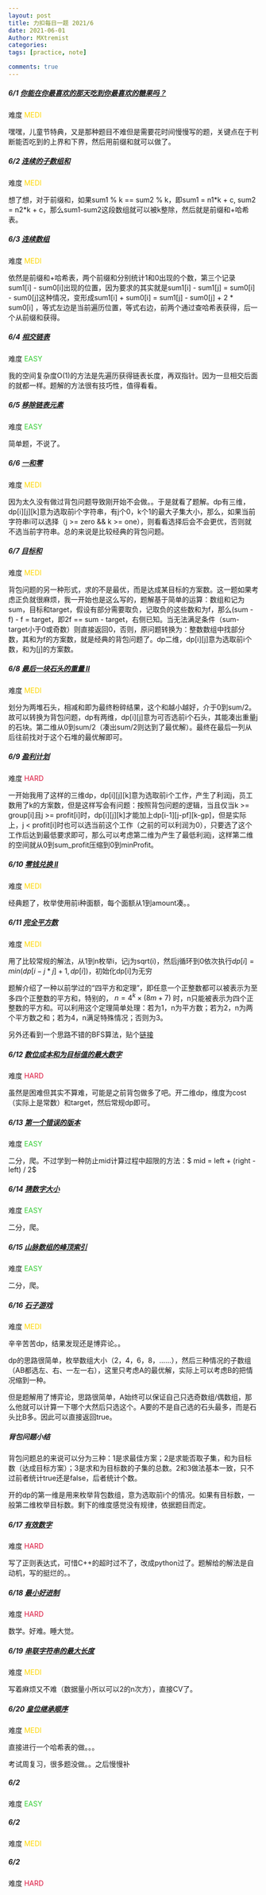 ```yaml
---
layout: post
title: 力扣每日一题 2021/6
date: 2021-06-01
Author: MXtremist
categories: 
tags: [practice, note]

comments: true
--- 
```


<!-- more -->

##### 6/1 [你能在你最喜欢的那天吃到你最喜欢的糖果吗？](https://leetcode-cn.com/problems/can-you-eat-your-favorite-candy-on-your-favorite-day/)

难度 <font color="Gold">MEDI</font>

嘿嘿，儿童节特典，又是那种题目不难但是需要花时间慢慢写的题，关键点在于判断能否吃到的上界和下界，然后用前缀和就可以做了。



##### 6/2 [连续的子数组和](https://leetcode-cn.com/problems/continuous-subarray-sum/)

难度 <font color="Gold">MEDI</font>

想了想，对于前缀和，如果sum1 % k == sum2 % k，即sum1 = n1\*k + c, sum2 = n2\*k + c，那么sum1-sum2这段数组就可以被k整除，然后就是前缀和+哈希表。



##### 6/3 [连续数组](https://leetcode-cn.com/problems/contiguous-array/)

难度 <font color="Gold">MEDI</font>

依然是前缀和+哈希表，两个前缀和分别统计1和0出现的个数，第三个记录sum1[i] - sum0[i]出现的位置，因为要求的其实就是sum1[i] - sum1[j] = sum0[i] - sum0[j]这种情况，变形成sum1[i] + sum0[i] = sum1[j] - sum0[j] + 2 * sum0[i] ，等式左边是当前遍历位置，等式右边，前两个通过查哈希表获得，后一个从前缀和获得。



##### 6/4 [相交链表](https://leetcode-cn.com/problems/intersection-of-two-linked-lists/)

难度 <font color="Limegreen">EASY</font>

我的空间复杂度O(1)的方法是先遍历获得链表长度，再双指针。因为一旦相交后面的就都一样。题解的方法很有技巧性，值得看看。



##### 6/5 [移除链表元素](https://leetcode-cn.com/problems/remove-linked-list-elements/)

难度 <font color="Limegreen">EASY</font>

简单题，不说了。



##### 6/6 [ 一和零](https://leetcode-cn.com/problems/ones-and-zeroes/)

难度 <font color="Gold">MEDI</font>

因为太久没有做过背包问题导致刚开始不会做。。于是就看了题解。dp有三维，dp\[i]\[j]\[k]意为选取前i个字符串，有j个0，k个1的最大子集大小，那么，如果当前字符串i可以选择（j >= zero && k >= one），则看看选择后会不会更优，否则就不选当前字符串。总的来说是比较经典的背包问题。



##### 6/7 [目标和](https://leetcode-cn.com/problems/target-sum/)

难度 <font color="Gold">MEDI</font>

背包问题的另一种形式，求的不是最优，而是达成某目标的方案数。这一题如果考虑正负就很麻烦，我一开始也是这么写的，题解基于简单的运算：数组和记为sum，目标和target，假设有部分需要取负，记取负的这些数和为f，那么(sum - f) - f = target，即2f == sum - target，右侧已知。当无法满足条件（sum-target小于0或奇数）则直接返回0，否则，原问题转换为：整数数组中找部分数，其和为f的方案数，就是经典的背包问题了。dp二维，dp\[i][j]意为选取前i个数，和为[j]的方案数。



##### 6/8 [最后一块石头的重量 II](https://leetcode-cn.com/problems/last-stone-weight-ii/)

难度 <font color="Gold">MEDI</font>

划分为两堆石头，相减和即为最终粉碎结果，这个和越小越好，介于0到sum/2。故可以转换为背包问题，dp有两维，dp\[i][j]意为可否选前i个石头，其能凑出重量j的石块。第二维从0到sum/2（凑出sum/2则达到了最优解）。最终在最后一列从后往前找对于这个石堆的最优解即可。



##### 6/9 [盈利计划](https://leetcode-cn.com/problems/profitable-schemes/)

难度 <font color="Crimson">HARD</font>

一开始我用了这样的三维dp，dp\[i]\[j]\[k]意为选取前i个工作，产生了利润j，员工数用了k的方案数，但是这样写会有问题：按照背包问题的逻辑，当且仅当k >= group[i]且j >= profit[i]时，dp\[i]\[j][k]才能加上dp\[i-1]\[j-pf][k-gp]，但是实际上，j < profit[i]时也可以选当前这个工作（之前的可以利润为0），只要选了这个工作后达到最低要求即可，那么可以考虑第二维为产生了最低利润j，这样第二维的空间就从0到sum_profit压缩到0到minProfit。



##### 6/10 [零钱兑换 II](https://leetcode-cn.com/problems/coin-change-2/)

难度 <font color="Gold">MEDI</font>

经典题了，枚举使用前i种面额，每个面额从1到amount凑。。	



##### 6/11 [完全平方数](https://leetcode-cn.com/problems/perfect-squares/)

难度 <font color="Gold">MEDI</font>

用了比较常规的解法，从1到n枚举i，记j为sqrt(i)，然后j循环到0依次执行$dp[i] = min(dp[i-j*j]+1, dp[i])$，初始化dp[i]为无穷

题解介绍了一种以前学过的“四平方和定理”，即任意一个正整数都可以被表示为至多四个正整数的平方和，特别的， $n = 4^k \times (8m+7)$ 时，n只能被表示为四个正整数的平方和。可以利用这个定理简单处理：若为1，n为平方数；若为2，n为两个平方数之和；若为4，n满足特殊情况；否则为3。

另外还看到一个思路不错的BFS算法，贴个[链接](https://leetcode-cn.com/problems/perfect-squares/solution/shu-ju-jie-gou-he-suan-fa-bfsdong-tai-gu-4hnn/)



##### 6/12 [数位成本和为目标值的最大数字](https://leetcode-cn.com/problems/form-largest-integer-with-digits-that-add-up-to-target/)

难度 <font color="Crimson">HARD</font>

虽然是困难但其实不算难，可能是之前背包做多了吧。开二维dp，维度为cost（实际上是常数）和target，然后常规dp即可。



##### 6/13 [第一个错误的版本](https://leetcode-cn.com/problems/first-bad-version/)

难度 <font color="Limegreen">EASY</font>

二分，爬。不过学到一种防止mid计算过程中超限的方法：$ mid = left + (right - left) / 2$



##### 6/14 [猜数字大小](https://leetcode-cn.com/problems/guess-number-higher-or-lower/)

难度 <font color="Limegreen">EASY</font>

二分，爬。



##### 6/15 [山脉数组的峰顶索引](https://leetcode-cn.com/problems/peak-index-in-a-mountain-array/)

难度 <font color="Limegreen">EASY</font>

二分，爬。



##### 6/16 [石子游戏](https://leetcode-cn.com/problems/stone-game/)

难度 <font color="Gold">MEDI</font>

辛辛苦苦dp，结果发现还是博弈论。。

dp的思路很简单，枚举数组大小（2，4，6，8，……），然后三种情况的子数组（AB都选左、右、一左一右），这里只考虑A的最优解，实际上可以考虑B的把情况缩到一种。

但是题解用了博弈论，思路很简单，A始终可以保证自己只选奇数组/偶数组，那么他就可以计算一下哪个大然后只选这个。A要的不是自己选的石头最多，而是石头比B多。因此可以直接返回true。



##### 背包问题小结

背包问题总的来说可以分为三种：1是求最佳方案；2是求能否取子集，和为目标数（达成目标方案）；3是求和为目标数的子集的总数。2和3做法基本一致，只不过前者统计true还是false，后者统计个数。

开的dp的第一维是用来枚举背包数组，意为选取前i个的情况。如果有目标数，一般第二维枚举目标数。剩下的维度感觉没有规律，依据题目而定。



##### 6/17 [有效数字](https://leetcode-cn.com/problems/valid-number/)

难度 <font color="Crimson">HARD</font>

写了正则表达式，可惜C++的超时过不了，改成python过了。题解给的解法是自动机，写的挺烂的。。



##### 6/18 [最小好进制](https://leetcode-cn.com/problems/smallest-good-base/)

难度 <font color="Crimson">HARD</font>

数学。好难。睡大觉。



##### 6/19 [串联字符串的最大长度](https://leetcode-cn.com/problems/maximum-length-of-a-concatenated-string-with-unique-characters/)

难度 <font color="Gold">MEDI</font>

写着麻烦又不难（数据量小所以可以2的n次方），直接CV了。



##### 6/20 [皇位继承顺序](https://leetcode-cn.com/problems/throne-inheritance/)

难度 <font color="Gold">MEDI</font>

直接进行一个哈希表的做。。。



考试周复习，很多题没做。。之后慢慢补



##### 6/2

难度 <font color="Limegreen">EASY</font>

##### 6/2

难度 <font color="Gold">MEDI</font>

##### 6/2

难度 <font color="Crimson">HARD</font>

